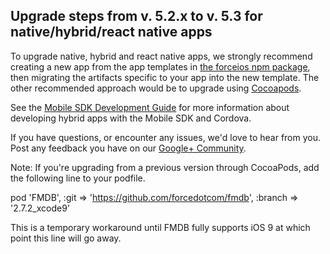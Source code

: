 ## Upgrade steps from v. 5.2.x to v. 5.3 for native/hybrid/react native apps

To upgrade native, hybrid and react native apps, we strongly recommend creating a new app from the app templates in [the forceios npm package](https://npmjs.org/package/forceios), then migrating the artifacts specific to your app into the new template. The other recommended approach would be to upgrade using [Cocoapods](https://github.com/forcedotcom/SalesforceMobileSDK-iOS-Specs).

See the [Mobile SDK Development Guide](https://github.com/forcedotcom/SalesforceMobileSDK-Shared/blob/master/doc/mobile_sdk.pdf?raw=true) for more information about developing hybrid apps with the Mobile SDK and Cordova.

If you have questions, or encounter any issues, we'd love to hear from you. Post any feedback you have on our [Google+ Community](https://plus.google.com/communities/114225252149514546445).

Note: If you're upgrading from a previous version through CocoaPods, add the following line to your podfile.

pod 'FMDB', :git => 'https://github.com/forcedotcom/fmdb', :branch => '2.7.2_xcode9'

This is a temporary workaround until FMDB fully supports iOS 9 at which point this line will go away.
